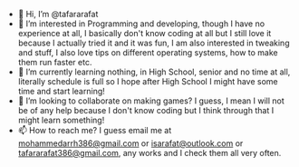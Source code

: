- 👋 Hi, I’m @tafararafat
- 👀 I’m interested in Programming and developing, though I have no experience at all, I basically don't know coding at all but I still love it because I actually tried it and it was fun, I am also interested in tweaking and stuff, I also love tips on different operating systems, how to make them run faster etc.
- 🌱 I’m currently learning nothing, in High School, senior and no time at all, literally schedule is full so I hope after High School I might have some time and start learning!
- 💞️ I’m looking to collaborate on making games? I guess, I mean I will not be of any help because I don't know coding but I think through that I might learn something!
- 📫 How to reach me? I guess email me at mohammedarrh386@gmail.com or isarafat@outlook.com or tafararafat386@gmail.com, any works and I check them all very often.

<!---
tafararafat/tafararafat is a ✨ special ✨ repository because its `README.md` (this file) appears on your GitHub profile.
You can click the Preview link to take a look at your changes.
--->
